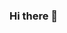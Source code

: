 ### Hi there 👋

<!--
**ErPaan/ErPaan** is a ✨ _special_ ✨ repository because its `README.md` (this file) appears on your GitHub profile.

Here are some ideas to get you started:

- 🔭 I’m currently working on nothing
- 🌱 I’m currently learning how to code 
- 👯 I’m looking to collaborate on something
- 🤔 I’m looking for help with somebody
- 💬 Ask me about everything
- 📫 How to reach me: via my github
- ⚡ Fun fact: i'm boring
-->
